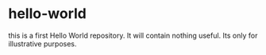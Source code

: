 # hello-world
this is a first Hello World repository. It will contain nothing useful. Its only for illustrative purposes.
